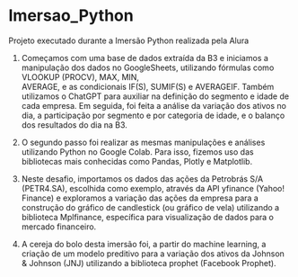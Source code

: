 # Imersao_Python
Projeto executado durante a Imersão Python realizada pela Alura

1. Começamos com uma base de dados extraída da B3 e 
iniciamos a manipulação dos dados no GoogleSheets, 
utilizando fórmulas como VLOOKUP (PROCV), MAX, MIN,  
AVERAGE, e as condicionais IF(S), SUMIF(S) e
AVERAGEIF. Também utilizamos o ChatGPT para auxiliar 
na definição do segmento e idade de cada empresa. 
Em seguida, foi feita a análise da variação dos ativos
no dia, a participação por segmento e por categoria 
de idade, e o balanço dos resultados do dia na B3.

2. O segundo passo foi realizar as mesmas manipulações e 
análises utilizando Python no Google Colab. Para isso, 
fizemos uso das bibliotecas mais conhecidas como Pandas, 
Plotly e Matplotlib.

3. Neste desafio, importamos os dados das ações da
Petrobrás S/A (PETR4.SA), escolhida como exemplo, 
através da API yfinance (Yahoo! Finance) e exploramos a 
variação das ações da empresa para a construção do 
gráfico de candlestick (ou gráfico de vela) utilizando 
a biblioteca Mplfinance, específica para visualização 
de dados para o mercado financeiro. 

4. A cereja do bolo desta imersão foi, a partir do machine learning, 
a criação de um modelo preditivo para a variação dos 
ativos da Johnson & Johnson (JNJ) utilizando a biblioteca 
prophet (Facebook Prophet).
